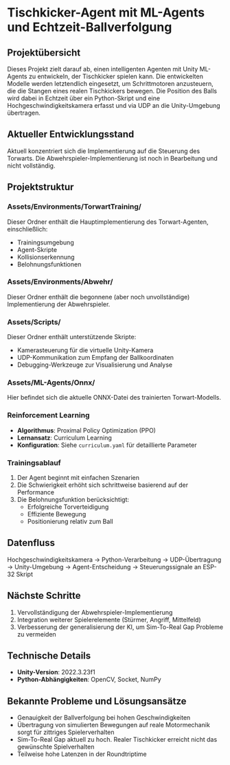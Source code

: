 # Tischkicker-Agent mit ML-Agents und Echtzeit-Ballverfolgung

## Projektübersicht

Dieses Projekt zielt darauf ab, einen intelligenten Agenten mit Unity ML-Agents zu entwickeln, der Tischkicker spielen kann. Die entwickelten Modelle werden letztendlich eingesetzt, um Schrittmotoren anzusteuern, die die Stangen eines realen Tischkickers bewegen. Die Position des Balls wird dabei in Echtzeit über ein Python-Skript und eine Hochgeschwindigkeitskamera erfasst und via UDP an die Unity-Umgebung übertragen.

## Aktueller Entwicklungsstand

Aktuell konzentriert sich die Implementierung auf die Steuerung des Torwarts. Die Abwehrspieler-Implementierung ist noch in Bearbeitung und nicht vollständig.

## Projektstruktur

### Assets/Environments/TorwartTraining/
Dieser Ordner enthält die Hauptimplementierung des Torwart-Agenten, einschließlich:
- Trainingsumgebung
- Agent-Skripte
- Kollisionserkennung
- Belohnungsfunktionen

### Assets/Environments/Abwehr/
Dieser Ordner enthält die begonnene (aber noch unvollständige) Implementierung der Abwehrspieler.

### Assets/Scripts/
Dieser Ordner enthält unterstützende Skripte:
- Kamerasteuerung für die virtuelle Unity-Kamera
- UDP-Kommunikation zum Empfang der Ballkoordinaten
- Debugging-Werkzeuge zur Visualisierung und Analyse

### Assets/ML-Agents/Onnx/
Hier befindet sich die aktuelle ONNX-Datei des trainierten Torwart-Modells.

### Reinforcement Learning
- **Algorithmus**: Proximal Policy Optimization (PPO)
- **Lernansatz**: Curriculum Learning
- **Konfiguration**: Siehe `curriculum.yaml` für detaillierte Parameter

### Trainingsablauf
1. Der Agent beginnt mit einfachen Szenarien
2. Die Schwierigkeit erhöht sich schrittweise basierend auf der Performance
3. Die Belohnungsfunktion berücksichtigt:
   - Erfolgreiche Torverteidigung
   - Effiziente Bewegung
   - Positionierung relativ zum Ball

## Datenfluss

Hochgeschwindigkeitskamera → Python-Verarbeitung → UDP-Übertragung → Unity-Umgebung → Agent-Entscheidung → Steuerungssignale an ESP-32 Skript

## Nächste Schritte

1. Vervollständigung der Abwehrspieler-Implementierung
2. Integration weiterer Spielerelemente (Stürmer, Angriff, Mittelfeld)
3. Verbesserung der generalisierung der KI, um Sim-To-Real Gap Probleme zu vermeiden

## Technische Details

- **Unity-Version**: 2022.3.23f1
- **Python-Abhängigkeiten**: OpenCV, Socket, NumPy

## Bekannte Probleme und Lösungsansätze

- Genauigkeit der Ballverfolgung bei hohen Geschwindigkeiten
- Übertragung von simulierten Bewegungen auf reale Motormechanik sorgt für zittriges Spielerverhalten
- Sim-To-Real Gap aktuell zu hoch. Realer Tischkicker erreicht nicht das gewünschte Spielverhalten
- Teilweise hohe Latenzen in der Roundtriptime
